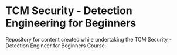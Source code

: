 # TCM Security - Detection Engineering for Beginners
 Repository for content created while undertaking the TCM Security - Detection Engineer for Beginners Course.
